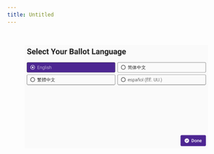 ```yaml
---
title: Untitled
---
```


<div><figure><img src="../assets/Screenshot 2025-07-06 at 8.17.29 PM.png" alt=""><figcaption></figcaption></figure> <figure><img src="../assets/language-mode.png" alt=""><figcaption></figcaption></figure></div>
